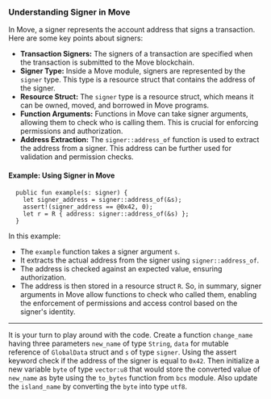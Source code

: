### Understanding Signer in Move

In Move, a signer represents the account address that signs a transaction. Here are some key points about signers:

- **Transaction Signers:** The signers of a transaction are specified when the transaction is submitted to the Move blockchain.
- **Signer Type:** Inside a Move module, signers are represented by the `signer` type. This type is a resource struct that contains the address of the signer.
- **Resource Struct:** The `signer` type is a resource struct, which means it can be owned, moved, and borrowed in Move programs.
- **Function Arguments:** Functions in Move can take signer arguments, allowing them to check who is calling them. This is crucial for enforcing permissions and authorization.
- **Address Extraction:** The `signer::address_of` function is used to extract the address from a signer. This address can be further used for validation and permission checks.

#### Example: Using Signer in Move

```move
  public fun example(s: signer) {
    let signer_address = signer::address_of(&s);
    assert!(signer_address == @0x42, 0);
    let r = R { address: signer::address_of(&s) };
  }
```
In this example:
- The `example` function takes a signer argument `s`.
- It extracts the actual address from the signer using `signer::address_of`.
- The address is checked against an expected value, ensuring authorization.
- The address is then stored in a resource struct `R`.
So, in summary, signer arguments in Move allow functions to check who called them, enabling the enforcement of permissions and access control based on the signer's identity.

---

It is your turn to play around with the code. Create a function `change_name` having three parameters `new_name` of type `String`, `data` for mutable reference of `GlobalData` struct and `s` of type `signer`. Using the assert keyword check if the address of the signer is equal to `0x42`. Then initialize a new variable `byte` of type `vector:u8` that would store the converted value of `new_name` as byte using the `to_bytes` function from `bcs` module. Also update the `island_name` by converting the `byte` into type `utf8`. 